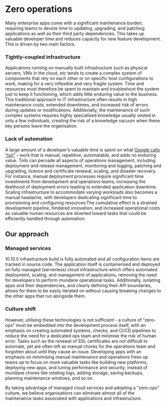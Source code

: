 # Zero operations

Many enterprise apps come with a significant maintenance burden, requiring teams to devote time to updating, upgrading, and patching applications as well as their third party dependencies. This takes up valuable developer time and reduces capacity for new feature development. This is driven by two main factors.

### Tightly-coupled infrastructure

Applications running on manually built infrastructure such as physical servers, VMs in the cloud, etc tends to create a complex system of components that rely on each other or on specific host configurations to work, making for a very inflexible and very fragile system. Time and resources must therefore be spent to maintain and troubleshoot the system just to keep it functioning, which adds little enduring value to the business. This traditional approach to IT infrastructure often results in high maintenance costs, extended downtimes, and increased risk of errors during updates or modifications. Additionally, the maintenance of such complex systems requires highly specialised knowledge usually vested in only a few individuals, creating the risk of a knowledge vacuum when these key persons leave the organisation.

### Lack of automation

A large amount of a developer’s valuable time is spent on what [Google calls “toil”](https://sre.google/sre-book/eliminating-toil/) – work that is manual, repetitive, automatable, and adds no enduring value. Toils can pervade all aspects of operations management, including deployment and release management, monitoring and logging, patching and upgrading, licence and certificate renewal, scaling, and disaster recovery. For instance, manual deployment processes require significant time investments from development and operations teams, increasing the likelihood of deployment errors leading to extended application downtime. Scaling infrastructure to accommodate varying workloads also becomes a manual headache, with developers dedicating significant time to provisioning and configuring resources.The cumulative effect is a strained development pipeline, hindered innovation, and increased operational costs as valuable human resources are diverted toward tasks that could be efficiently handled through automation.

## Our approach

### Managed services

10.10.0 infrastructure build is fully automated and all configuration items are tracked in source code. The application itself is containerised and deployed on fully managed (serverless) cloud infrastructure which offers automated deployment, scaling, and management of applications, removing the need for developers to perform mundane operational tasks. Additionally, isolating apps and their dependencies, and clearly defining their API boundaries, allows for them to be easily iterated on without causing breaking changes to the other apps that run alongside them.

### Culture shift

However, utilising these technologies is not sufficient - a culture of “zero-ops” must be embedded into the development process itself, with an emphasis on creating automated systems, checks, and CI/CD pipelines to reduce the need for a dedicated ops team and minimise the risk of human error. Tasks such as the renewal of SSL certificates are not difficult to automate, yet are often left as manual chores for the operations team and forgotten about until they cause an issue. Developing apps with an emphasis on minimising manual maintenance and operations frees op teams up to focus on more valuable tasks like building new platforms, deploying new apps, and tuning performance and security, instead of mundane chores like rotating logs, adding storage, saving backups, planning maintenance windows, and so on.

By taking advantage of managed cloud services and adopting a “zero-ops” culture, we believe organisations can eliminate almost all of the maintenance tasks associated with applications and infrastructure.
